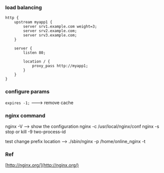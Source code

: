 
### load balancing
```
http {
    upstream myapp1 {
        server srv1.example.com weight=3;
        server srv2.example.com;
        server srv3.example.com;
    }

    server {
        listen 80;

        location / {
            proxy_pass http://myapp1;
        }
    }
}
```

### configure params
`expires -1;`  ---> remove cache

### nginx command
nginx -V  --> show the configuration
nginx -c /usr/local/nginx/conf 
nginx -s stop or kill -9 two-process-id

test change prefix location --> ./sbin/nginx -p /home/online_nginx -t 


### Ref
[http://nginx.org/](http://nginx.org/)  
